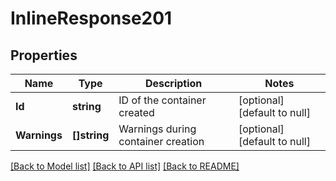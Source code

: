 # InlineResponse201

## Properties
Name | Type | Description | Notes
------------ | ------------- | ------------- | -------------
**Id** | **string** | ID of the container created | [optional] [default to null]
**Warnings** | **[]string** | Warnings during container creation | [optional] [default to null]

[[Back to Model list]](../README.md#documentation-for-models) [[Back to API list]](../README.md#documentation-for-api-endpoints) [[Back to README]](../README.md)

